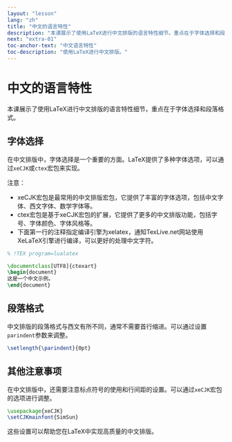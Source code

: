```yaml
---
layout: "lesson"
lang: "zh"
title: "中文的语言特性"
description: "本课展示了使用LaTeX进行中文排版的语言特性细节。重点在于字体选择和段落格式。"
next: "extra-01"
toc-anchor-text: "中文语言特性"
toc-description: "使用LaTeX进行中文排版。"
---
```


# 中文的语言特性

<span
  class="summary">本课展示了使用LaTeX进行中文排版的语言特性细节，重点在于字体选择和段落格式。</span>

## 字体选择

在中文排版中，字体选择是一个重要的方面。LaTeX提供了多种字体选项，可以通过`xeCJK`或`ctex`宏包来实现。

注意：

- xeCJK宏包是最常用的中文排版宏包，它提供了丰富的字体选项，包括中文字体、西文字体、数学字体等。
- ctex宏包是基于xeCJK宏包的扩展，它提供了更多的中文排版功能，包括字号、字体颜色、字体风格等。
- 下面第一行的注释指定编译引擎为xelatex，通知TexLive.net网站使用XeLaTeX引擎进行编译，可以更好的处理中文字符。

```latex
% !TEX program=lualatex

\documentclass[UTF8]{ctexart}
\begin{document}
这是一个中文示例。
\end{document}
```

## 段落格式

中文排版的段落格式与西文有所不同，通常不需要首行缩进。可以通过设置`parindent`参数来调整。

```latex
\setlength{\parindent}{0pt}
```

## 其他注意事项

在中文排版中，还需要注意标点符号的使用和行间距的设置。可以通过`xeCJK`宏包的选项进行调整。

```latex
\usepackage{xeCJK}
\setCJKmainfont{SimSun}
```

这些设置可以帮助您在LaTeX中实现高质量的中文排版。
